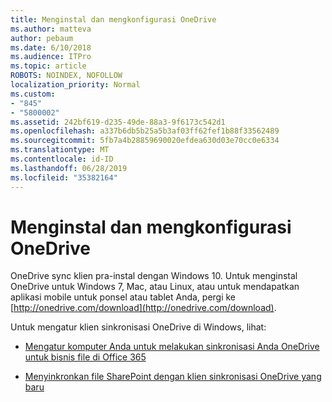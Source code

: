 ```yaml
---
title: Menginstal dan mengkonfigurasi OneDrive
ms.author: matteva
author: pebaum
ms.date: 6/10/2018
ms.audience: ITPro
ms.topic: article
ROBOTS: NOINDEX, NOFOLLOW
localization_priority: Normal
ms.custom:
- "845"
- "5800002"
ms.assetid: 242bf619-d235-49de-88a3-9f6173c542d1
ms.openlocfilehash: a337b6db5b25a5b3af03ff62fef1b88f33562489
ms.sourcegitcommit: 5fb7a4b28859690020efdea630d03e70cc0e6334
ms.translationtype: MT
ms.contentlocale: id-ID
ms.lasthandoff: 06/28/2019
ms.locfileid: "35382164"
---
```

# <a name="install-and-configure-onedrive"></a>Menginstal dan mengkonfigurasi OneDrive

OneDrive sync klien pra-instal dengan Windows 10. Untuk menginstal OneDrive untuk Windows 7, Mac, atau Linux, atau untuk mendapatkan aplikasi mobile untuk ponsel atau tablet Anda, pergi ke [http://onedrive.com/download](http://onedrive.com/download).
  
Untuk mengatur klien sinkronisasi OneDrive di Windows, lihat:
  
- [Mengatur komputer Anda untuk melakukan sinkronisasi Anda OneDrive untuk bisnis file di Office 365](https://go.microsoft.com/fwlink/?linkid=533375)

- [Menyinkronkan file SharePoint dengan klien sinkronisasi OneDrive yang baru](https://go.microsoft.com/fwlink/?linkid=871666)
